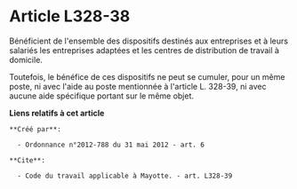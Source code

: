 # Article L328-38

Bénéficient de l'ensemble des dispositifs destinés aux entreprises et à leurs salariés les entreprises adaptées et les
centres de distribution de travail à domicile. 

Toutefois, le bénéfice de ces dispositifs ne peut se cumuler, pour un même poste, ni avec l'aide au poste mentionnée à
l'article L. 328-39, ni avec aucune aide spécifique portant sur le même objet.

**Liens relatifs à cet article**

	**Créé par**:

	  - Ordonnance n°2012-788 du 31 mai 2012 - art. 6

	**Cite**:

	  - Code du travail applicable à Mayotte. - art. L328-39
